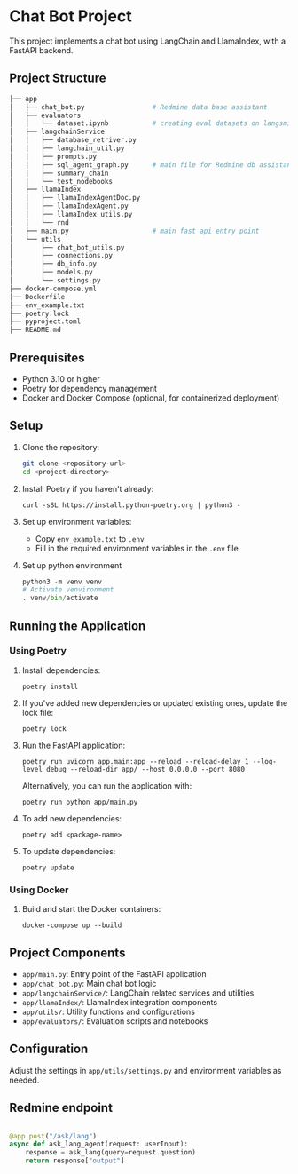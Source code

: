 # Chat Bot Project

This project implements a chat bot using LangChain and LlamaIndex, with a FastAPI backend.

## Project Structure

```bash
├── app
│   ├── chat_bot.py                 # Redmine data base assistant
│   ├── evaluators
│   │   └── dataset.ipynb           # creating eval datasets on langsmith
│   ├── langchainService
│   │   ├── database_retriver.py
│   │   ├── langchain_util.py
│   │   ├── prompts.py
│   │   ├── sql_agent_graph.py      # main file for Redmine db assistant
│   │   ├── summary_chain
│   │   └── test_nodebooks
│   ├── llamaIndex
│   │   ├── llamaIndexAgentDoc.py
│   │   ├── llamaIndexAgent.py
│   │   ├── llamaIndex_utils.py
│   │   └── rnd
│   ├── main.py                     # main fast api entry point
│   └── utils
│       ├── chat_bot_utils.py
│       ├── connections.py
│       ├── db_info.py
│       ├── models.py
│       └── settings.py
├── docker-compose.yml
├── Dockerfile
├── env_example.txt
├── poetry.lock
├── pyproject.toml
├── README.md
```

## Prerequisites

- Python 3.10 or higher
- Poetry for dependency management
- Docker and Docker Compose (optional, for containerized deployment)

## Setup

1. Clone the repository:
   ```bash
   git clone <repository-url>
   cd <project-directory>
   ```

2. Install Poetry if you haven't already:
   ```
   curl -sSL https://install.python-poetry.org | python3 -
   ```

3. Set up environment variables:
   - Copy `env_example.txt` to `.env`
   - Fill in the required environment variables in the `.env` file

4. Set up python environment
    ```python
    python3 -m venv venv
    # Activate venvironment
    . venv/bin/activate
    ```
## Running the Application

### Using Poetry

1. Install dependencies:
   ```
   poetry install
   ```

2. If you've added new dependencies or updated existing ones, update the lock file:
   ```
   poetry lock
   ```

4. Run the FastAPI application:
   ```
   poetry run uvicorn app.main:app --reload --reload-delay 1 --log-level debug --reload-dir app/ --host 0.0.0.0 --port 8080
   ```

   Alternatively, you can run the application with:
   ```
   poetry run python app/main.py
   ```

5. To add new dependencies:
   ```
   poetry add <package-name>
   ```

6. To update dependencies:
   ```
   poetry update
   ```

### Using Docker

1. Build and start the Docker containers:
   ```
   docker-compose up --build
   ```

## Project Components

- `app/main.py`: Entry point of the FastAPI application
- `app/chat_bot.py`: Main chat bot logic
- `app/langchainService/`: LangChain related services and utilities
- `app/llamaIndex/`: LlamaIndex integration components
- `app/utils/`: Utility functions and configurations
- `app/evaluators/`: Evaluation scripts and notebooks

## Configuration

Adjust the settings in `app/utils/settings.py` and environment variables as needed.

## Redmine endpoint 

```python

@app.post("/ask/lang")
async def ask_lang_agent(request: userInput):
    response = ask_lang(query=request.question)
    return response["output"]
```
